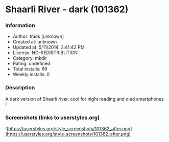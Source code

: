 # Shaarli River - dark (101362)

### Information
- Author: tmos (unknown)
- Created at: unknown
- Updated at: 5/11/2014, 2:41:42 PM
- License: NO-REDISTRIBUTION
- Category: mkdir
- Rating: undefined
- Total installs: 69
- Weekly installs: 0


### Description
A dark version of Shaarli river, cool for night reading and oled smartphones !


### Screenshots (links to userstyles.org)
![https://userstyles.org/style_screenshots/101362_after.png](https://userstyles.org/style_screenshots/101362_after.png)


